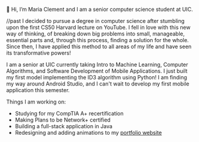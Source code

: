 
👋 Hi, I’m Maria Clement and I am a senior computer science student at UIC. 

//past
I decided to pursue a degree in computer science after stumbling upon the first CS50 Harvard lecture on YouTube. I fell in love with this new way of thinking, of breaking down big problems into small, manageable, essential parts and, through this process, finding a solution for the whole. Since then, I have applied this method to all areas of my life and have seen its transformative powers!

I am a senior at UIC currently taking Intro to Machine Learning, Computer Algorithms, and Software Development of Mobile Applications. I just built my first model implementing the ID3 algorithm using Python! I am finding my way around Android Studio, and I can't wait to develop my first mobile application this semester. 

Things I am working on:
- Studying for my CompTIA A+ recertification
- Making Plans to be Network+ certified
- Building a full-stack application in Java
- Redesigning and adding animations to my [portfolio website](https://mclem6.github.io/)

<!---
mclem6/mclem6 is a ✨ special ✨ repository because its `README.md` (this file) appears on your GitHub profile.
You can click the Preview link to take a look at your changes.
--->
